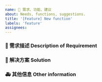 ```yaml
---
name: 🌟 需求、功能、建议
about: Needs, functions, suggestions.
title: '[Feature] New function'
labels: 'feature'
assignees:
---
```


### 🥰 需求描述 Description of Requirement

<!-- 请在上方详细地描述需求，让大家都能理解。 -->
<!-- Please describe you need in detail above so that everyone can understand. -->

### 🧐 解决方案 Solution

<!-- 如果你有解决方案，请在上方清晰地阐述。 -->
<!-- If you have a solution, please state it clearly above. -->

### 🚑 其他信息 Other information

<!-- 请在上方输入，如截图等其他信息。-->
<!-- Please enter other information such as screenshots above. -->

<!-- From: https://github.com/one-template/issue-template -->
